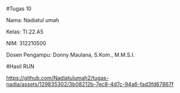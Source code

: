 #Tugas 10

Nama: Nadiatul umah

Kelas: TI.22.A5

NIM: 312210500

Dosen Pengampu: Donny Maulana, S.Kom., M.M.S.I.

#Hasil RUN


https://github.com/Nadiatulumah2/tugas-nadia/assets/129835302/3b08212b-7ec8-4d7c-94a6-fad3fd67867f

